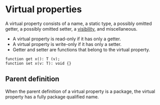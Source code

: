 # Virtual properties

A virtual property consists of a name, a static type, a possibly omitted getter, a possibly omitted setter, a [visibility](visibility.md), and miscellaneous.

* A virtual property is read-only if it has only a getter.
* A virtual property is write-only if it has only a setter.
* Getter and setter are functions that belong to the virtual property.

```
function get x(): T (v);
function set x(v: T): void {}
```

## Parent definition

When the parent definition of a virtual property is a package, the virtual property has a fully package qualified name.